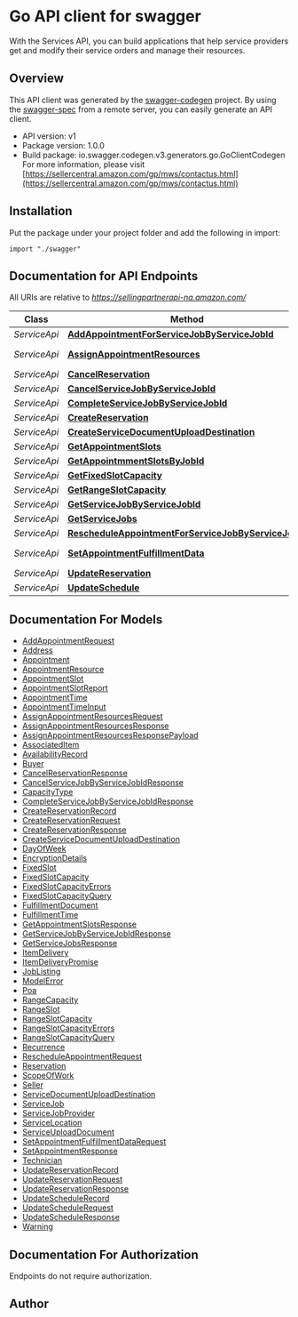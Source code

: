 # Go API client for swagger

With the Services API, you can build applications that help service providers get and modify their service orders and manage their resources.

## Overview
This API client was generated by the [swagger-codegen](https://github.com/swagger-api/swagger-codegen) project.  By using the [swagger-spec](https://github.com/swagger-api/swagger-spec) from a remote server, you can easily generate an API client.

- API version: v1
- Package version: 1.0.0
- Build package: io.swagger.codegen.v3.generators.go.GoClientCodegen
For more information, please visit [https://sellercentral.amazon.com/gp/mws/contactus.html](https://sellercentral.amazon.com/gp/mws/contactus.html)

## Installation
Put the package under your project folder and add the following in import:
```golang
import "./swagger"
```

## Documentation for API Endpoints

All URIs are relative to *https://sellingpartnerapi-na.amazon.com/*

Class | Method | HTTP request | Description
------------ | ------------- | ------------- | -------------
*ServiceApi* | [**AddAppointmentForServiceJobByServiceJobId**](docs/ServiceApi.md#addappointmentforservicejobbyservicejobid) | **Post** /service/v1/serviceJobs/{serviceJobId}/appointments | 
*ServiceApi* | [**AssignAppointmentResources**](docs/ServiceApi.md#assignappointmentresources) | **Put** /service/v1/serviceJobs/{serviceJobId}/appointments/{appointmentId}/resources | 
*ServiceApi* | [**CancelReservation**](docs/ServiceApi.md#cancelreservation) | **Delete** /service/v1/reservation/{reservationId} | 
*ServiceApi* | [**CancelServiceJobByServiceJobId**](docs/ServiceApi.md#cancelservicejobbyservicejobid) | **Put** /service/v1/serviceJobs/{serviceJobId}/cancellations | 
*ServiceApi* | [**CompleteServiceJobByServiceJobId**](docs/ServiceApi.md#completeservicejobbyservicejobid) | **Put** /service/v1/serviceJobs/{serviceJobId}/completions | 
*ServiceApi* | [**CreateReservation**](docs/ServiceApi.md#createreservation) | **Post** /service/v1/reservation | 
*ServiceApi* | [**CreateServiceDocumentUploadDestination**](docs/ServiceApi.md#createservicedocumentuploaddestination) | **Post** /service/v1/documents | 
*ServiceApi* | [**GetAppointmentSlots**](docs/ServiceApi.md#getappointmentslots) | **Get** /service/v1/appointmentSlots | 
*ServiceApi* | [**GetAppointmmentSlotsByJobId**](docs/ServiceApi.md#getappointmmentslotsbyjobid) | **Get** /service/v1/serviceJobs/{serviceJobId}/appointmentSlots | 
*ServiceApi* | [**GetFixedSlotCapacity**](docs/ServiceApi.md#getfixedslotcapacity) | **Post** /service/v1/serviceResources/{resourceId}/capacity/fixed | 
*ServiceApi* | [**GetRangeSlotCapacity**](docs/ServiceApi.md#getrangeslotcapacity) | **Post** /service/v1/serviceResources/{resourceId}/capacity/range | 
*ServiceApi* | [**GetServiceJobByServiceJobId**](docs/ServiceApi.md#getservicejobbyservicejobid) | **Get** /service/v1/serviceJobs/{serviceJobId} | 
*ServiceApi* | [**GetServiceJobs**](docs/ServiceApi.md#getservicejobs) | **Get** /service/v1/serviceJobs | 
*ServiceApi* | [**RescheduleAppointmentForServiceJobByServiceJobId**](docs/ServiceApi.md#rescheduleappointmentforservicejobbyservicejobid) | **Post** /service/v1/serviceJobs/{serviceJobId}/appointments/{appointmentId} | 
*ServiceApi* | [**SetAppointmentFulfillmentData**](docs/ServiceApi.md#setappointmentfulfillmentdata) | **Put** /service/v1/serviceJobs/{serviceJobId}/appointments/{appointmentId}/fulfillment | 
*ServiceApi* | [**UpdateReservation**](docs/ServiceApi.md#updatereservation) | **Put** /service/v1/reservation/{reservationId} | 
*ServiceApi* | [**UpdateSchedule**](docs/ServiceApi.md#updateschedule) | **Put** /service/v1/serviceResources/{resourceId}/schedules | 

## Documentation For Models

 - [AddAppointmentRequest](docs/AddAppointmentRequest.md)
 - [Address](docs/Address.md)
 - [Appointment](docs/Appointment.md)
 - [AppointmentResource](docs/AppointmentResource.md)
 - [AppointmentSlot](docs/AppointmentSlot.md)
 - [AppointmentSlotReport](docs/AppointmentSlotReport.md)
 - [AppointmentTime](docs/AppointmentTime.md)
 - [AppointmentTimeInput](docs/AppointmentTimeInput.md)
 - [AssignAppointmentResourcesRequest](docs/AssignAppointmentResourcesRequest.md)
 - [AssignAppointmentResourcesResponse](docs/AssignAppointmentResourcesResponse.md)
 - [AssignAppointmentResourcesResponsePayload](docs/AssignAppointmentResourcesResponsePayload.md)
 - [AssociatedItem](docs/AssociatedItem.md)
 - [AvailabilityRecord](docs/AvailabilityRecord.md)
 - [Buyer](docs/Buyer.md)
 - [CancelReservationResponse](docs/CancelReservationResponse.md)
 - [CancelServiceJobByServiceJobIdResponse](docs/CancelServiceJobByServiceJobIdResponse.md)
 - [CapacityType](docs/CapacityType.md)
 - [CompleteServiceJobByServiceJobIdResponse](docs/CompleteServiceJobByServiceJobIdResponse.md)
 - [CreateReservationRecord](docs/CreateReservationRecord.md)
 - [CreateReservationRequest](docs/CreateReservationRequest.md)
 - [CreateReservationResponse](docs/CreateReservationResponse.md)
 - [CreateServiceDocumentUploadDestination](docs/CreateServiceDocumentUploadDestination.md)
 - [DayOfWeek](docs/DayOfWeek.md)
 - [EncryptionDetails](docs/EncryptionDetails.md)
 - [FixedSlot](docs/FixedSlot.md)
 - [FixedSlotCapacity](docs/FixedSlotCapacity.md)
 - [FixedSlotCapacityErrors](docs/FixedSlotCapacityErrors.md)
 - [FixedSlotCapacityQuery](docs/FixedSlotCapacityQuery.md)
 - [FulfillmentDocument](docs/FulfillmentDocument.md)
 - [FulfillmentTime](docs/FulfillmentTime.md)
 - [GetAppointmentSlotsResponse](docs/GetAppointmentSlotsResponse.md)
 - [GetServiceJobByServiceJobIdResponse](docs/GetServiceJobByServiceJobIdResponse.md)
 - [GetServiceJobsResponse](docs/GetServiceJobsResponse.md)
 - [ItemDelivery](docs/ItemDelivery.md)
 - [ItemDeliveryPromise](docs/ItemDeliveryPromise.md)
 - [JobListing](docs/JobListing.md)
 - [ModelError](docs/ModelError.md)
 - [Poa](docs/Poa.md)
 - [RangeCapacity](docs/RangeCapacity.md)
 - [RangeSlot](docs/RangeSlot.md)
 - [RangeSlotCapacity](docs/RangeSlotCapacity.md)
 - [RangeSlotCapacityErrors](docs/RangeSlotCapacityErrors.md)
 - [RangeSlotCapacityQuery](docs/RangeSlotCapacityQuery.md)
 - [Recurrence](docs/Recurrence.md)
 - [RescheduleAppointmentRequest](docs/RescheduleAppointmentRequest.md)
 - [Reservation](docs/Reservation.md)
 - [ScopeOfWork](docs/ScopeOfWork.md)
 - [Seller](docs/Seller.md)
 - [ServiceDocumentUploadDestination](docs/ServiceDocumentUploadDestination.md)
 - [ServiceJob](docs/ServiceJob.md)
 - [ServiceJobProvider](docs/ServiceJobProvider.md)
 - [ServiceLocation](docs/ServiceLocation.md)
 - [ServiceUploadDocument](docs/ServiceUploadDocument.md)
 - [SetAppointmentFulfillmentDataRequest](docs/SetAppointmentFulfillmentDataRequest.md)
 - [SetAppointmentResponse](docs/SetAppointmentResponse.md)
 - [Technician](docs/Technician.md)
 - [UpdateReservationRecord](docs/UpdateReservationRecord.md)
 - [UpdateReservationRequest](docs/UpdateReservationRequest.md)
 - [UpdateReservationResponse](docs/UpdateReservationResponse.md)
 - [UpdateScheduleRecord](docs/UpdateScheduleRecord.md)
 - [UpdateScheduleRequest](docs/UpdateScheduleRequest.md)
 - [UpdateScheduleResponse](docs/UpdateScheduleResponse.md)
 - [Warning](docs/Warning.md)

## Documentation For Authorization
 Endpoints do not require authorization.


## Author


